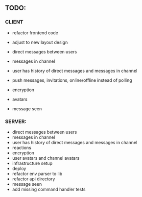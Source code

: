 ## TODO:

### CLIENT

* refactor frontend code
* adjust to new layout design

* direct messages between users
* messages in channel
* user has history of direct messages and messages in channel
* push messages, invitations, online/offline instead of polling
* encryption
* avatars
* message seen

### SERVER:

* direct messages between users
* messages in channel
* user has history of direct messages and messages in channel
* reactions
* encryption
* user avatars and channel avatars
* infrastructure setup
* deploy
* refactor env parser to lib
* refactor api directory
* message seen
* add missing command handler tests
